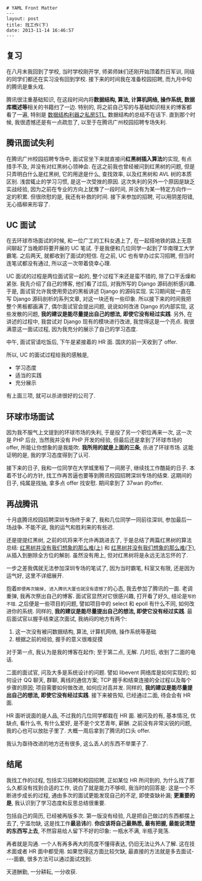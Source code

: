 	
	# YAML Front Matter
	---
	layout: post
	title: 找工作(下)
	date: 2013-11-14 16:46:57
	---

## 复习 ##
在八月末我回到了学校, 当时学校刚开学, 师弟师妹们还刚开始顶着烈日军训, 同级的同学们都还在实习没有回到学校. 接下来的时间我在准备校园招聘, 而九月中旬的腾讯是重头戏.

腾讯很注重基础知识, 在这段时间内将**数据结构, 算法, 计算机网络, 操作系统, 数据库概述等**相关的书籍扫了一边. 特别的, 将之前自己写的与基础知识相关的博客都看了一遍, 特别是 [数据结构利器之私房STL](http://daoluan.net/blog/confidential-stl/), 数据结构的总结不在话下. 直到那个时候, 我很遗憾还是有一点疏忽了, 以至于在腾讯广州校园招聘专场失利.

## 腾讯面试失利 ##
在腾讯广州校园招聘专场中, 面试官坐下来就直接问**红黑树插入算法**的实现, 有点措手不及, 并没有对红黑树心领神会. 在这之前我也曾经被问到红黑树的问题, 但是只弄明白什么是红黑树, 它的用途是什么, 查找效率, 以及红黑树和 AVL 树的本质区别. 浅尝辄止的学习习惯, 是这一次受挫的原因. 这次失利的另外一个原因是缺乏实战经验, 因为之前在专业的方向上犹豫了一段时间, 并没有为某一特定方向作一定的积累. 但很欣慰的是, 我还有补救的时间. 接下来参加的招聘, 可以用阴差阳错, 无心插柳来形容了.

## UC 面试 ##
在去环球市场面试的时候, 和一位广工的工科女遇上了, 在一起搭地铁的路上无意间聊起了当晚即将要开展的 UC 笔试. 于是我便和几位同学一起到了华南理工大学霸笔. 之后两天, 就都收到了面试的短信. 在之前, UC 也有举办过实习招聘, 但当时连笔试都没有通过, 所以这一次带着侥幸心理. 

UC 面试的过程是两位面试官一起的, 整个过程下来还是蛮不错的, 除了口干舌燥和紧张. 我先介绍了自己的博客, 他们看了过后, 对我所写的 Django 源码剖析感兴趣. 于是, 面试官允许我使用旁边的黑板讲述 Django 的源码实现. 实习期间就一直在写 Django 源码剖析的系列文章, 对这一块还有一些印象. 所以接下来的时间我把整个黑板都画满了, 偶尔面试官会提出问题, 说说如何改进 Django 的内部实现, 这些发散的问题, **我的建议是能尽量提出自己的想法, 即使它没有经过实践**. 另外, 在讲述的过程中, 我尝试对 Django 现有的模块进行改进, 我觉得这是一个亮点. 我很满意这一面试过程, 因为我充分的展示了自己的学习态度.

中午, 面试官请吃饭后, 下午是紧接着的 HR 面. 国庆的前一天收到了 offer.

所以, UC 的面试过程给我的感触是,

 - 学习态度
 - 适当的实践
 - 充分展示
 
有上面三项, 就可以杀进很好的公司了.

## 环球市场面试 ##
因为我不服气上文提到的环球市场的失利, 于是投了另一个职位再来一次, 这一次是 PHP 后台, 当然我并没有 PHP 开发的经验, 但最后还是拿到了环球市场的 offer, 所能让你想象的是我能吹. **我所用的就是上面的三条**, 杀进了环球市场. 这能证明的是, 我的学习态度得到了认可.

接下来的日子, 我和一位同学在大学城里租了一间房子, 继续找工作酷毙的日子. 本着不甘心的方针, 找工作再苦逼也要等到腾讯校园招聘深圳专场的结束. 这期间的日子, 纯属是找抽, 拿多点 offer 找安慰. 期间拿到了 37wan 的offer.

## 再战腾讯 ##
十月底腾讯校园招聘深圳专场终于来了, 我和几位同学一同前往深圳, 参加最后一场战争. 不能不说, 我的运气和胜利来的有些迟.

还是提提红黑树, 之前的坑将来不允许再跳进去了, 于是总结了两篇红黑树的算法总结: [红黑树并没有我们想象的那么难(上)](http://daoluan.net/blog/rbtree-is-not-difficult/) 和 [红黑树并没有我们想象的那么难(下)](http://daoluan.net/blog/rbtree-is-not-difficult-2/), 从插入到删除全方位的解剖. 虽然没有用上, 但对红黑树将是永远无法忘怀的了.

一步之差我偶就无法参加深圳专场的笔试了, 因为当时霸笔, 科室又有限, 还是因为运气好, 这里不详细展开.

抱着`即便再次输掉, 进入腾讯大厦也就没有遗憾了`的心态, 我去参加了腾讯的一面. 老调重弹, 我再次祭出自己的博客. 面试官显然对它很感兴趣, 打开看了好久, 结论是`写的不错`. 之后便是一些项目的问题, 譬如项目中的 select 和 epoll 有什么不同, 如何改进你的系统. 同样的, **我的建议是能尽量提出自己的想法, 即使它没有经过实践**. 最后面试官以握手结束这次面试, 我纳闷的地方有两个:

1. 这一次没有被问数据结构, 算法, 计算机网络, 操作系统等基础
2. 根据之前的经验, 握手的意义很难捉摸

对于第一点, 我认为是我的博客在起作; 至于第二点, 无解. 几时后, 收到了二面的电话.

二面的面试官, 问及大多是系统设计的问题. 譬如 libevent 网络库是如何实现的; 如何设计 QQ 聊天, 群聊, 离线的通信方案; TCP 握手和结束连接的全过程以及每个步骤的原因; 项目需要如何做改进, 如何应对高并发. 同样的, **我的建议是能尽量提出自己的想法, 即使它没有经过实践**. 接下来被告知, 已经通过二面, 待会会有 HR 面.

HR 面听说面的是人品, 不过我的几位同学都栽在 HR 面. 被问及的有, 基本情况, 优缺点, 看什么书, 有什么爱好, 是不是个文艺青年, 薪酬. 之前没有非常尖锐的问题, 我的心也可以放肚子里了. 大概一周后拿到了腾讯的口头 offer.

我认为亟待改进的地方还有很多, 这么丢人的东西不举栗子了.

## 结尾 ##
我找工作的过程, 包括实习招聘和校园招聘, 正如某位 HR 所问到的, 为什么找了那么久都没有找到合适的工作, 说白了就是能力不够呗, 我当时的回答是: 这是一个不断进步成长的过程, 通由多次的面试更能发现自己的不足, 即使查缺补漏; **更重要的是**, 我认识到了学习态度和反思总结很重要.

包括自己的简历, 已经被再版多次. 第一版没有经验, 凡是把自己做过的东西都摆上去了, 宁滥勿缺, 这是找工作**最忌讳**的. **你应该将自己最熟悉, 最有把握, 最能说清楚的东西写上去**, 不然容易给人留下不好的印象: 一瓶水不满, 半瓶子晃荡.

再者就是沟通. 一个人有再多再大的亮度不懂得表达, 仍旧无法让外人了解. 这在技术面或者 HR 面中都受用. 如果觉得这方面比较欠缺, 最直接的方法就是多去面试----面霸, 很多方法可以通过面试找到.

天道酬勤, 一分耕耘, 一分收获.

